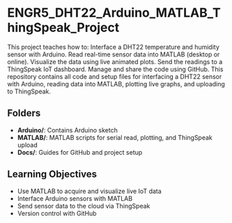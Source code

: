 # ENGR5_DHT22_Arduino_MATLAB_ThingSpeak_Project
This project teaches how to:  Interface a DHT22 temperature and humidity sensor with Arduino.  Read real-time sensor data into MATLAB (desktop or online).  Visualize the data using live animated plots.  Send the readings to a ThingSpeak IoT dashboard.  Manage and share the code using GitHub.
This repository contains all code and setup files for interfacing a DHT22 sensor with Arduino, reading data into MATLAB, plotting live graphs, and uploading to ThingSpeak.

## Folders
- **Arduino/**: Contains Arduino sketch
- **MATLAB/**: MATLAB scripts for serial read, plotting, and ThingSpeak upload
- **Docs/**: Guides for GitHub and project setup

## Learning Objectives
- Use MATLAB to acquire and visualize live IoT data
- Interface Arduino sensors with MATLAB
- Send sensor data to the cloud via ThingSpeak
- Version control with GitHub
